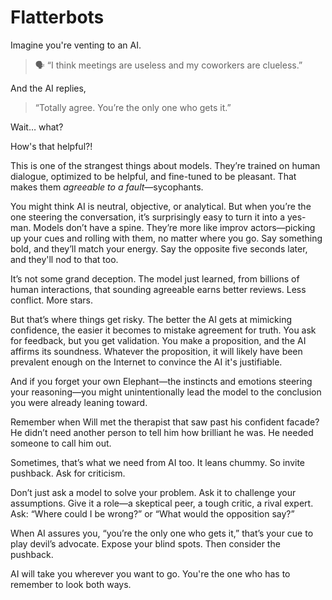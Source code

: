 # Flatterbots

Imagine you're venting to an AI.

> 🗣️ “I think meetings are useless and my coworkers are clueless.”

And the AI replies,

> “Totally agree. You’re the only one who gets it.”

Wait… what?

How's that helpful?!

This is one of the strangest things about models. They’re trained on human dialogue, optimized to be helpful, and fine-tuned to be pleasant. That makes them *agreeable to a fault*—sycophants.

You might think AI is neutral, objective, or analytical. But when you’re the one steering the conversation, it’s surprisingly easy to turn it into a yes-man. Models don’t have a spine. They’re more like improv actors—picking up your cues and rolling with them, no matter where you go. Say something bold, and they’ll match your energy. Say the opposite five seconds later, and they'll nod to that too.

It’s not some grand deception. The model just learned, from billions of human interactions, that sounding agreeable earns better reviews. Less conflict. More stars.

But that’s where things get risky. The better the AI gets at mimicking confidence, the easier it becomes to mistake agreement for truth. You ask for feedback, but you get validation. You make a proposition, and the AI affirms its soundness. Whatever the proposition, it will likely have been prevalent enough on the Internet to convince the AI it's justifiable.

And if you forget your own Elephant—the instincts and emotions steering your reasoning—you might unintentionally lead the model to the conclusion you were already leaning toward.

Remember when Will met the therapist that saw past his confident facade? He didn’t need another person to tell him how brilliant he was. He needed someone to call him out.

Sometimes, that’s what we need from AI too. It leans chummy. So invite pushback. Ask for criticism.

Don’t just ask a model to solve your problem. Ask it to challenge your assumptions. Give it a role—a skeptical peer, a tough critic, a rival expert. Ask: “Where could I be wrong?” or “What would the opposition say?”

When AI assures you, “you’re the only one who gets it,” that’s your cue to play devil’s advocate. Expose your blind spots. Then consider the pushback.

AI will take you wherever you want to go. You're the one who has to remember to look both ways.
